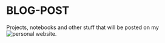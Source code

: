 # BLOG-POST

Projects, notebooks and other stuff that will be posted on my ![personal website](https://leonrenn.github.io).
